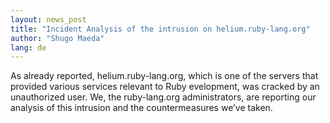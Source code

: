 ```yaml
---
layout: news_post
title: "Incident Analysis of the intrusion on helium.ruby-lang.org"
author: "Shugo Maeda"
lang: de
---
```


As already reported, helium.ruby-lang.org, which is one of the servers
that provided various services relevant to Ruby evelopment, was cracked
by an unauthorized user. We, the ruby-lang.org administrators, are
reporting our analysis of this intrusion and the countermeasures we’ve
taken.


